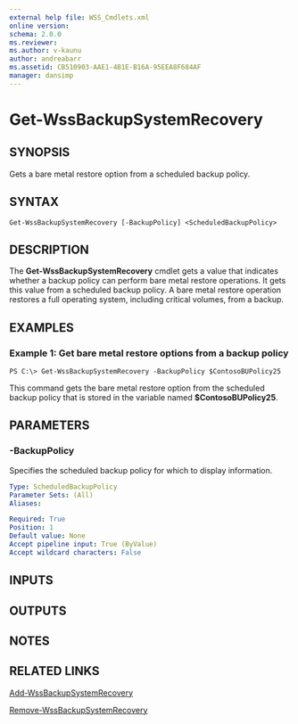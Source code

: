 ```yaml
---
external help file: WSS_Cmdlets.xml
online version: 
schema: 2.0.0
ms.reviewer:
ms.author: v-kaunu
author: andreabarr
ms.assetid: CB510903-AAE1-4B1E-B16A-95EEA8F684AF
manager: dansimp
---
```


# Get-WssBackupSystemRecovery

## SYNOPSIS
Gets a bare metal restore option from a scheduled backup policy.

## SYNTAX

```
Get-WssBackupSystemRecovery [-BackupPolicy] <ScheduledBackupPolicy>
```

## DESCRIPTION
The **Get-WssBackupSystemRecovery** cmdlet gets a value that indicates whether a backup policy can perform bare metal restore operations.
It gets this value from a scheduled backup policy.
A bare metal restore operation restores a full operating system, including critical volumes, from a backup.

## EXAMPLES

### Example 1: Get bare metal restore options from a backup policy
```
PS C:\> Get-WssBackupSystemRecovery -BackupPolicy $ContosoBUPolicy25
```

This command gets the bare metal restore option from the scheduled backup policy that is stored in the variable named **$ContosoBUPolicy25**.

## PARAMETERS

### -BackupPolicy
Specifies the scheduled backup policy for which to display information.

```yaml
Type: ScheduledBackupPolicy
Parameter Sets: (All)
Aliases: 

Required: True
Position: 1
Default value: None
Accept pipeline input: True (ByValue)
Accept wildcard characters: False
```

## INPUTS

## OUTPUTS

## NOTES

## RELATED LINKS

[Add-WssBackupSystemRecovery](./Add-WssBackupSystemRecovery.md)

[Remove-WssBackupSystemRecovery](./Remove-WssBackupSystemRecovery.md)

